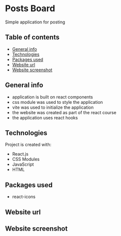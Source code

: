 # Posts Board

Simple application for posting

## Table of contents

- [General info](#general-info)
- [Technologies](#technologies)
- [Packages used](#packages-used)
- [Website url](#website-url)
- [Website screenshot](#website-screenshots)

## General info

- application is built on react components
- css module was used to style the application
- vite was used to initialize the application
- the website was created as part of the react course
- the application uses react hooks

## Technologies

Project is created with:

- React.js
- CSS Modules
- JavaScript
- HTML

## Packages used

- react-icons

## Website url

## Website screenshot
